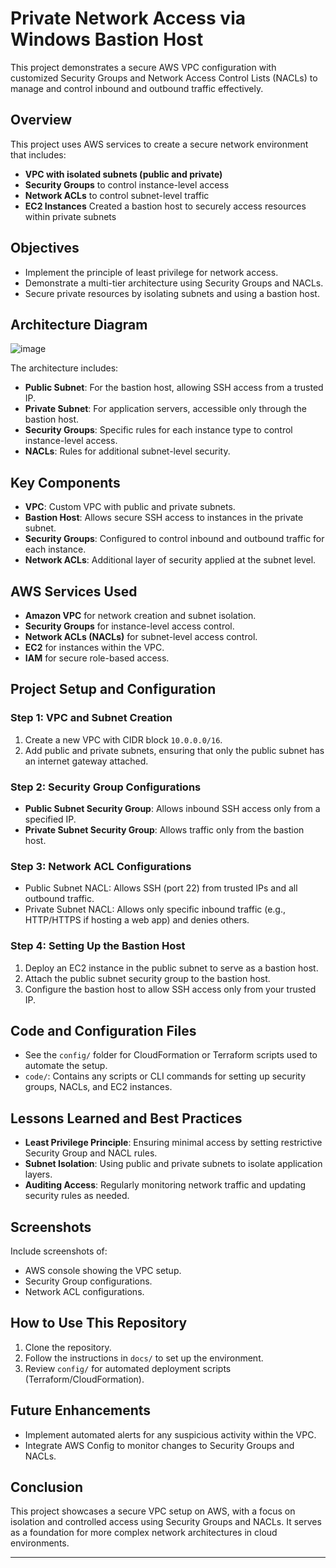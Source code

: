 # Private Network Access via Windows Bastion Host

This project demonstrates a secure AWS VPC configuration with customized Security Groups and Network Access Control Lists (NACLs) to manage and control inbound and outbound traffic effectively.

## Overview

This project uses AWS services to create a secure network environment that includes:
- **VPC with isolated subnets (public and private)**
- **Security Groups** to control instance-level access
- **Network ACLs** to control subnet-level traffic
- **EC2 Instances** Created a bastion host to securely access resources within private subnets

## Objectives

- Implement the principle of least privilege for network access.
- Demonstrate a multi-tier architecture using Security Groups and NACLs.
- Secure private resources by isolating subnets and using a bastion host.

## Architecture Diagram
![image](https://github.com/user-attachments/assets/4ca2eb90-1ca8-4d78-b01f-39dbef1e12cd)


The architecture includes:
- **Public Subnet**: For the bastion host, allowing SSH access from a trusted IP.
- **Private Subnet**: For application servers, accessible only through the bastion host.
- **Security Groups**: Specific rules for each instance type to control instance-level access.
- **NACLs**: Rules for additional subnet-level security.

## Key Components

- **VPC**: Custom VPC with public and private subnets.
- **Bastion Host**: Allows secure SSH access to instances in the private subnet.
- **Security Groups**: Configured to control inbound and outbound traffic for each instance.
- **Network ACLs**: Additional layer of security applied at the subnet level.

## AWS Services Used

- **Amazon VPC** for network creation and subnet isolation.
- **Security Groups** for instance-level access control.
- **Network ACLs (NACLs)** for subnet-level access control.
- **EC2** for instances within the VPC.
- **IAM** for secure role-based access.

## Project Setup and Configuration

### Step 1: VPC and Subnet Creation

1. Create a new VPC with CIDR block `10.0.0.0/16`.
2. Add public and private subnets, ensuring that only the public subnet has an internet gateway attached.

### Step 2: Security Group Configurations

- **Public Subnet Security Group**: Allows inbound SSH access only from a specified IP.
- **Private Subnet Security Group**: Allows traffic only from the bastion host.

### Step 3: Network ACL Configurations

- Public Subnet NACL: Allows SSH (port 22) from trusted IPs and all outbound traffic.
- Private Subnet NACL: Allows only specific inbound traffic (e.g., HTTP/HTTPS if hosting a web app) and denies others.

### Step 4: Setting Up the Bastion Host

1. Deploy an EC2 instance in the public subnet to serve as a bastion host.
2. Attach the public subnet security group to the bastion host.
3. Configure the bastion host to allow SSH access only from your trusted IP.

## Code and Configuration Files

- See the `config/` folder for CloudFormation or Terraform scripts used to automate the setup.
- `code/`: Contains any scripts or CLI commands for setting up security groups, NACLs, and EC2 instances.

## Lessons Learned and Best Practices

- **Least Privilege Principle**: Ensuring minimal access by setting restrictive Security Group and NACL rules.
- **Subnet Isolation**: Using public and private subnets to isolate application layers.
- **Auditing Access**: Regularly monitoring network traffic and updating security rules as needed.

## Screenshots

Include screenshots of:
- AWS console showing the VPC setup.
- Security Group configurations.
- Network ACL configurations.

## How to Use This Repository

1. Clone the repository.
2. Follow the instructions in `docs/` to set up the environment.
3. Review `config/` for automated deployment scripts (Terraform/CloudFormation).

## Future Enhancements

- Implement automated alerts for any suspicious activity within the VPC.
- Integrate AWS Config to monitor changes to Security Groups and NACLs.

## Conclusion

This project showcases a secure VPC setup on AWS, with a focus on isolation and controlled access using Security Groups and NACLs. It serves as a foundation for more complex network architectures in cloud environments.

---

